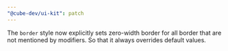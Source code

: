 ```yaml
---
"@cube-dev/ui-kit": patch
---
```


The `border` style now explicitly sets zero-width border for all border that are not mentioned by modifiers. So that it always overrides default values.
